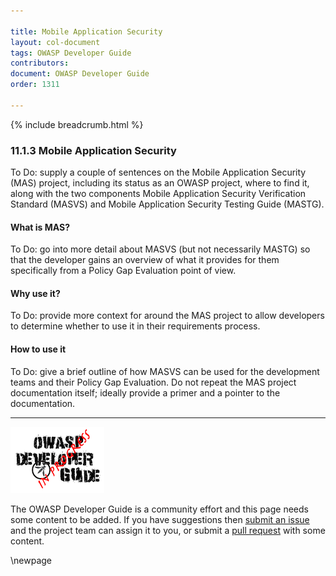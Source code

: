 ```yaml
---

title: Mobile Application Security
layout: col-document
tags: OWASP Developer Guide
contributors:
document: OWASP Developer Guide
order: 1311

---
```


{% include breadcrumb.html %}

### 11.1.3 Mobile Application Security

To Do: supply a couple of sentences on the Mobile Application Security (MAS) project,
including its status as an OWASP project, where to find it,
along with the two components Mobile Application Security Verification Standard (MASVS)
and Mobile Application Security Testing Guide (MASTG).

#### What is MAS?

To Do: go into more detail about MASVS (but not necessarily MASTG) so that the developer gains an overview
of what it provides for them specifically from a Policy Gap Evaluation point of view.

#### Why use it?

To Do: provide more context for around the MAS project to allow developers
to determine whether to use it in their requirements process.

#### How to use it

To Do: give a brief outline of how MASVS can be used for the development teams and their Policy Gap Evaluation.
Do not repeat the MAS project documentation itself; ideally provide a primer and a pointer to the documentation.

----

![Developer Guide](../../assets/images/dg_wip.png "OWASP Developer Guide")

The OWASP Developer Guide is a community effort and this page needs some content to be added.
If you have suggestions then [submit an issue][issue130103] and the project team can assign it to you,
or submit a [pull request][pr] with some content.

[issue130103]: https://github.com/OWASP/www-project-developer-guide/issues/new?labels=enhancement&template=request.md&title=Update:%2013-policy-gap-evaluation/01-guides/03-mas
[pr]: https://github.com/OWASP/www-project-developer-guide/pulls

\newpage
